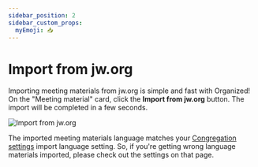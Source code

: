 ```yaml
---
sidebar_position: 2
sidebar_custom_props: 
  myEmoji: 📥
---
```


# Import from jw.org

Importing meeting materials from jw.org is simple and fast with Organized! On the "Meeting material" card, click the **Import from jw.org** button. The import will be completed in a few seconds.

![Import from jw.org](./img/import-jw-org.gif)

The imported meeting materials language matches your [Congregation settings](../congregation/congregation-settings.md) import language setting. So, if you're getting wrong language materials imported, please check out the settings on that page.
